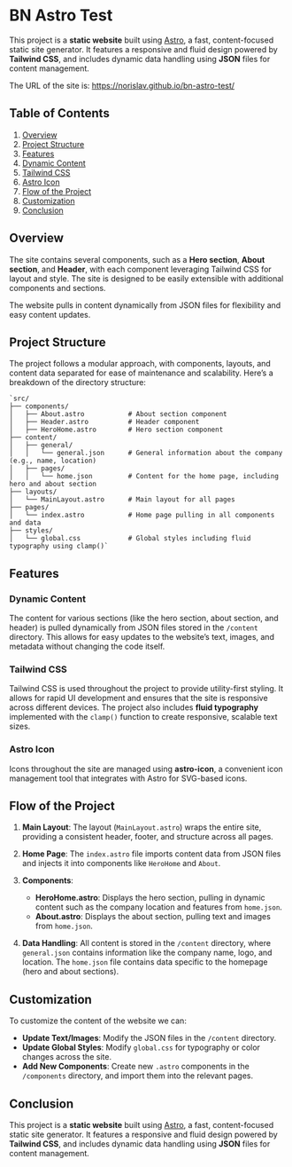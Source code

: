# BN Astro Test

This project is a **static website** built using [Astro](https://astro.build/), a fast, content-focused static site generator. It features a responsive and fluid design powered by **Tailwind CSS**, and includes dynamic data handling using **JSON** files for content management.

The URL of the site is: https://norislav.github.io/bn-astro-test/

## Table of Contents

1.  [Overview](#overview)
2.  [Project Structure](#project-structure)
3.  [Features](#features)
4.  [Dynamic Content](#dynamic-content)
5.  [Tailwind CSS](#tailwind-css)
6.  [Astro Icon](#astro-icon)
7.  [Flow of the Project](#flow-of-the-project)
8.  [Customization](#customization)
9.  [Conclusion](#conclusion)

## Overview

The site contains several components, such as a **Hero section**, **About section**, and **Header**, with each component leveraging Tailwind CSS for layout and style. The site is designed to be easily extensible with additional components and sections.

The website pulls in content dynamically from JSON files for flexibility and easy content updates.

## Project Structure

The project follows a modular approach, with components, layouts, and content data separated for ease of maintenance and scalability. Here’s a breakdown of the directory structure:

    `src/
    ├── components/
    │   ├── About.astro           # About section component
    │   ├── Header.astro          # Header component
    │   ├── HeroHome.astro        # Hero section component
    ├── content/
    │   ├── general/
    │   │   └── general.json      # General information about the company (e.g., name, location)
    │   ├── pages/
    │   │   └── home.json         # Content for the home page, including hero and about section
    ├── layouts/
    │   └── MainLayout.astro      # Main layout for all pages
    ├── pages/
    │   └── index.astro           # Home page pulling in all components and data
    ├── styles/
    │   └── global.css            # Global styles including fluid typography using clamp()`

## Features

### Dynamic Content

The content for various sections (like the hero section, about section, and header) is pulled dynamically from JSON files stored in the `/content` directory. This allows for easy updates to the website’s text, images, and metadata without changing the code itself.

### Tailwind CSS

Tailwind CSS is used throughout the project to provide utility-first styling. It allows for rapid UI development and ensures that the site is responsive across different devices. The project also includes **fluid typography** implemented with the `clamp()` function to create responsive, scalable text sizes.

### Astro Icon

Icons throughout the site are managed using **astro-icon**, a convenient icon management tool that integrates with Astro for SVG-based icons.

## Flow of the Project

1.  **Main Layout**: The layout (`MainLayout.astro`) wraps the entire site, providing a consistent header, footer, and structure across all pages.
2.  **Home Page**: The `index.astro` file imports content data from JSON files and injects it into components like `HeroHome` and `About`.
3.  **Components**:

    - **HeroHome.astro**: Displays the hero section, pulling in dynamic content such as the company location and features from `home.json`.
    - **About.astro**: Displays the about section, pulling text and images from `home.json`.

4.  **Data Handling**: All content is stored in the `/content` directory, where `general.json` contains information like the company name, logo, and location. The `home.json` file contains data specific to the homepage (hero and about sections).

## Customization

To customize the content of the website we can:

- **Update Text/Images**: Modify the JSON files in the `/content` directory.
- **Update Global Styles**: Modify `global.css` for typography or color changes across the site.
- **Add New Components**: Create new `.astro` components in the `/components` directory, and import them into the relevant pages.

## Conclusion

This project is a **static website** built using [Astro](https://astro.build/), a fast, content-focused static site generator. It features a responsive and fluid design powered by **Tailwind CSS**, and includes dynamic data handling using **JSON** files for content management.
